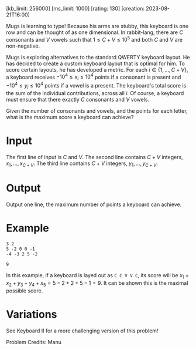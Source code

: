 [kb_limit: 256000]
[ms_limit: 1000]
[rating: 130]
[creation: 2023-08-21T16:00]


Mugs is learning to type! Because his arms are stubby, this keyboard is one row and can be thought of as one dimensional. In rabbit-lang, there are $C$ consonants and $V$ vowels such that $1 \le  C + V \le 10^5$ and both $C$ and $V$ are non-negative. 

Mugs is exploring alternatives to the standard QWERTY keyboard layout. He has decided to create a custom keyboard layout that is optimal for him. To score certain layouts, he has developed a metric. For each $i \in \{1, \ldots, C + V\}$, a keyboard receives $-10^4 \le x_i \le 10^4$ points if a consonant is present and $-10^4 \le y_i \le 10^4$ points if a vowel is a present. The keyboard's total score is the sum of the individual contributions, across all $i$. Of course, a keyboard must ensure that there exactly $C$ consonants and $V$ vowels.

Given the number of consonants and vowels, and the points for each letter, what is the maximum score a keyboard can achieve?

# Input

The first line of input is $C$ and $V$. 
The second line contains $C + V$ integers, $x_1, \ldots, x_{C+V}$.
The third line contains $C + V$ integers, $y_1, \ldots, y_{C+V}$.

# Output

Output one line, the maximum number of points a keyboard can achieve.

# Example
```in
3 2
5 -2 0 0 -1
-4 -3 2 5 -2
```
```out
9
```

In this example, if a keyboard is layed out as `C C V V C`, its score will be $x_1 + x_2 + y_3 + y_4 + x_5 = 5 - 2 + 2 + 5 - 1 = 9$. It can be shown this is the maximal possible score. 

# Variations

See Keyboard II for a more challenging version of this problem!

Problem Credits: Manu